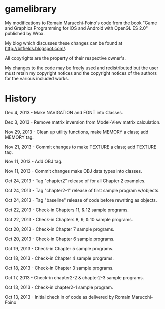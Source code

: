 gamelibrary
===========

My modifications to Romain Marucchi-Foino's code from the book "Game and
Graphics Programming for iOS and Android with OpenGL ES 2.0" published by
Wrox.

My blog which discusses these changes can be found at
http://bitfields.blogspot.com/.

All copyrights are the property of their respective owner's.

My changes to the code may be freely used and redistributed but the user
must retain my copyright notices and the copyright notices of the
authors for the various included works.

History
=======

Dec 4, 2013 - Make NAVIGATION and FONT into Classes.

Dec 3, 2013 - Remove matrix inversion from Model-View matrix calculation.

Nov 29, 2013 - Clean up utility functions, make MEMORY a class; add MEMORY tag.

Nov 21, 2013 - Commit changes to make TEXTURE a class; add TEXTURE tag.

Nov 11, 2013 - Add OBJ tag.

Nov 11, 2013 - Commit changes make OBJ data types into classes.

Oct 24, 2013 - Tag "chapter2" release of for all Chapter 2 examples.

Oct 24, 2013 - Tag "chapter2-1" release of first sample program w/objects.

Oct 24, 2013 - Tag "baseline" release of code before rewriting as objects.

Oct 22, 2013 - Check-in Chapters 11, & 12 sample programs.

Oct 22, 2013 - Check-in Chapters 8, 9, & 10 sample programs.

Oct 20, 2013 - Check-in Chapter 7 sample programs.

Oct 20, 2013 - Check-in Chapter 6 sample programs.

Oct 19, 2013 - Check-in Chapter 5 sample programs.

Oct 18, 2013 - Check-in Chapter 4 sample programs.

Oct 18, 2013 - Check-in Chapter 3 sample programs.

Oct 17, 2013 - Check-in chapter2-2 & chapter2-3 sample programs.

Oct 13, 2013 - Check-in chapter2-1 sample program.

Oct 13, 2013 - Initial check in of code as delivered by
               Romain Marucchi-Foino
